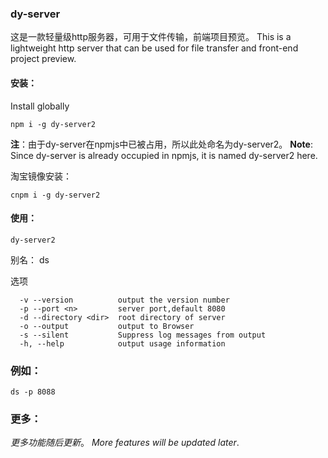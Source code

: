 ### dy-server

这是一款轻量级http服务器，可用于文件传输，前端项目预览。
This is a lightweight http server that can be used for file transfer and front-end project preview. 

#### 安装：
Install globally 

```
npm i -g dy-server2
```

**注**：由于dy-server在npmjs中已被占用，所以此处命名为dy-server2。
**Note**: Since dy-server is already occupied in npmjs, it is named dy-server2 here.

淘宝镜像安装：
```
cnpm i -g dy-server2
```

#### 使用：

```
dy-server2
```
别名： ds

选项
```
  -v --version          output the version number
  -p --port <n>         server port,default 8080
  -d --directory <dir>  root directory of server
  -o --output           output to Browser
  -s --silent           Suppress log messages from output
  -h, --help            output usage information

```

### 例如：

```
ds -p 8088
```

### 更多：

*更多功能随后更新*。
*More features will be updated later*. 
